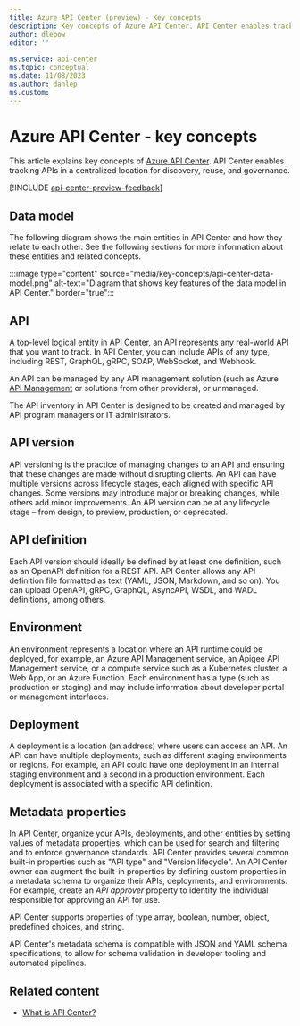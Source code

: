 ```yaml
---
title: Azure API Center (preview) - Key concepts
description: Key concepts of Azure API Center. API Center enables tracking APIs in a centralized location for discovery, reuse, and governance.
author: dlepow
editor: ''
 
ms.service: api-center
ms.topic: conceptual
ms.date: 11/08/2023
ms.author: danlep
ms.custom: 
---
```


# Azure API Center - key concepts

This article explains key concepts of [Azure API Center](overview.md). API Center enables tracking APIs in a centralized location for discovery, reuse, and governance.

[!INCLUDE [api-center-preview-feedback](includes/api-center-preview-feedback.md)]

## Data model

The following diagram shows the main entities in API Center and how they relate to each other. See the following sections for more information about these entities and related concepts.

:::image type="content" source="media/key-concepts/api-center-data-model.png" alt-text="Diagram that shows key features of the data model in API Center." border="true":::

## API

A top-level logical entity in API Center, an API represents any real-world API that you want to track. In API Center, you can include APIs of any type, including REST, GraphQL, gRPC, SOAP, WebSocket, and Webhook.

An API can be managed by any API management solution (such as Azure [API Management](../api-management/api-management-key-concepts.md) or solutions from other providers), or unmanaged.

The API inventory in API Center is designed to be created and managed by API program managers or IT administrators. 

## API version

API versioning is the practice of managing changes to an API and ensuring that these changes are made without disrupting clients. An API can have multiple versions across lifecycle stages, each aligned with specific API changes. Some versions may introduce major or breaking changes, while others add minor improvements. An API version can be at any lifecycle stage – from design, to preview, production, or deprecated. 

## API definition

Each API version should ideally be defined by at least one definition, such as an OpenAPI definition for a REST API. API Center allows any API definition file formatted as text (YAML, JSON, Markdown, and so on). You can upload OpenAPI, gRPC, GraphQL, AsyncAPI, WSDL, and WADL definitions, among others.

## Environment

An environment represents a location where an API runtime could be deployed, for example, an Azure API Management service, an Apigee API Management service, or a compute service such as a Kubernetes cluster, a Web App, or an Azure Function. Each environment has a type (such as production or staging) and may include information about developer portal or management interfaces.

## Deployment

A deployment is a location (an address) where users can access an API. An API can have multiple deployments, such as different staging environments or regions. For example, an API could have one deployment in an internal staging environment and a second in a production environment. Each deployment is associated with a specific API definition.

## Metadata properties

In API Center, organize your APIs, deployments, and other entities by setting values of metadata properties, which can be used for search and filtering and to enforce governance standards. API Center provides several common built-in properties such as "API type" and "Version lifecycle". An API Center owner can augment the built-in properties by defining custom properties in a metadata schema to organize their APIs, deployments, and environments. For example, create an *API approver* property to identify the individual responsible for approving an API for use. 

API Center supports properties of type array, boolean, number, object, predefined choices, and string. 

API Center's metadata schema is compatible with JSON and YAML schema specifications, to allow for schema validation in developer tooling and automated pipelines.


## Related content

* [What is API Center?](overview.md)

